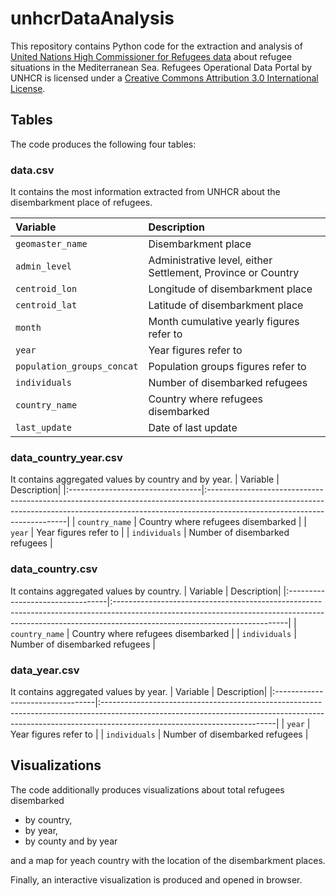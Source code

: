 # unhcrDataAnalysis
 This repository contains Python code for the extraction and analysis of [United Nations High Commissioner for Refugees data](https://data.unhcr.org/en/situations/mediterranean) about refugee situations in the Mediterranean Sea.
 Refugees Operational Data Portal by UNHCR is licensed under a [Creative Commons Attribution 3.0 International License](https://creativecommons.org/licenses/by/3.0/igo/).
 
 ## Tables
 The code produces the following four tables:


### data.csv
It contains the most information extracted from UNHCR about the disembarkment place of refugees.


| Variable                         | Description|
|:---------------------------------|:-------------------------------------------------------------------------------------------------------------------------------------------------------------------------------------------------------|
| `geomaster_name`                    | Disembarkment place                                                     |
| `admin_level`                      | Administrative level, either Settlement, Province or Country |
| `centroid_lon`             | Longitude of disembarkment place                                      |
| `centroid_lat`        | Latitude of disembarkment place                                |
| `month`          | Month cumulative yearly figures refer to                                  |
| `year` | Year figures refer to                |
| `population_groups_concat` | Population groups figures refer to                |
| `individuals` | Number of disembarked refugees               |
| `country_name` | Country where refugees disembarked                 |
| `last_update` | Date of last update                 |

### data_country_year.csv
It contains aggregated values by country and by year.
| Variable                         | Description|
|:---------------------------------|:-------------------------------------------------------------------------------------------------------------------------------------------------------------------------------------------------------|
| `country_name` | Country where refugees disembarked                 |
| `year` | Year figures refer to                |
| `individuals` | Number of disembarked refugees               |

### data_country.csv
It contains aggregated values by country.
| Variable                         | Description|
|:---------------------------------|:-------------------------------------------------------------------------------------------------------------------------------------------------------------------------------------------------------|
| `country_name` | Country where refugees disembarked                 |
| `individuals` | Number of disembarked refugees               |


### data_year.csv
It contains aggregated values by year.
| Variable                         | Description|
|:---------------------------------|:-------------------------------------------------------------------------------------------------------------------------------------------------------------------------------------------------------|
| `year` | Year figures refer to                |
| `individuals` | Number of disembarked refugees               |


## Visualizations
The code additionally produces visualizations about total refugees disembarked 
 - by country, 
 - by year, 
 - by county and by year
 
and a map for yeach country with the location of the disembarkment places.

Finally, an interactive visualization is produced and opened in browser.
